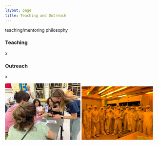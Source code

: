 ```yaml
---
layout: page
title: Teaching and Outreach
---
```

teaching/mentoring philosophy

### Teaching
x

### Outreach
x

<img src="/assets/img/Outreach-1.jpg" alt="Headshot" class="headshot-img">
<img src="/assets/img/CC-PRIME-2.jpg" alt="Headshot" class="headshot-img">
